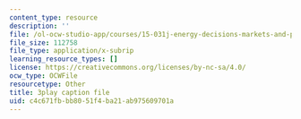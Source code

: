 ```yaml
---
content_type: resource
description: ''
file: /ol-ocw-studio-app/courses/15-031j-energy-decisions-markets-and-policies-spring-2012/c4c671fbbb8051f4ba21ab975609701a_FaLqAip6A0Q.vtt
file_size: 112758
file_type: application/x-subrip
learning_resource_types: []
license: https://creativecommons.org/licenses/by-nc-sa/4.0/
ocw_type: OCWFile
resourcetype: Other
title: 3play caption file
uid: c4c671fb-bb80-51f4-ba21-ab975609701a
---
```

